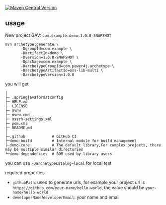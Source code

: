 [![Maven Central Version](https://img.shields.io/maven-central/v/com.power4j.archetype/oss-lib-multi)](https://central.sonatype.com/artifact/com.power4j.archetype/oss-lib-multi)

## usage

New project GAV:  `com.example:demo:1.0.0-SNAPSHOT`

```shell
mvn archetype:generate \
       -DgroupId=com.example \
       -DartifactId=demo \
       -Dversion=1.0.0-SNAPSHOT \
       -Dpackage=com.example \
       -DarchetypeGroupId=com.power4j.archetype \
       -DarchetypeArtifactId=oss-lib-multi \
       -DarchetypeVersion=1.0.0
```

you will get
```
│
├─ .springjavaformatconfig
├─ HELP.md
├─ LICENSE
├─ mvnw
├─ mvnw.cmd
├─ ossrh-settings.xml
├─ pom.xml
├─ README.md
│
├─.github            # GitHub CI
├─demo-build         # Internal module for build management
├─demo-core          # The default library,For complex projects, there may be multiple similar directories 
└─demo-dependencies  # BOM used by library users
```

you can use  `-DarchetypeCatalog=local` for local test

required properties

- `githubPath`: used to generate urls, for example your project url is `https://github.com/your-name/hello-world`, the value should be `your-name/hello-world` 
- `developerName`/`developerEmail`: your name and email

